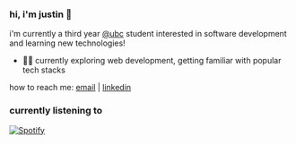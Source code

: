 ### hi, i'm justin 👋

i'm currently a third year [@ubc](https://www.bme.ubc.ca/) student interested in software development and learning new technologies!

- 👨‍💻 currently exploring web development, getting familiar with popular tech stacks

how to reach me: [email](mailto:justincho63@gmail.com) | [linkedin](https://www.linkedin.com/in/justinccho)

### currently listening to
[![Spotify](https://novatorem-blush.vercel.app/api/spotify)](https://open.spotify.com/user/justinlisteningtomusic123)






